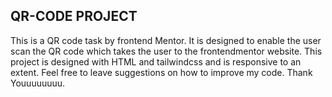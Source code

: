 ## QR-CODE PROJECT
This is a QR code task by frontend Mentor. It is designed  to enable the user scan the QR code which takes the user to the frontendmentor website. 
This project is designed with HTML and tailwindcss and is responsive to an extent.
Feel free to leave suggestions on how to improve my code.
Thank Youuuuuuuu.
